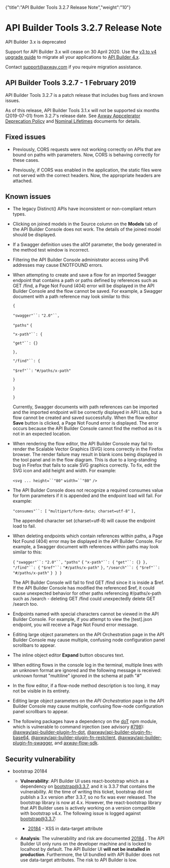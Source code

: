 {"title":"API Builder Tools 3.2.7 Release Note","weight":"10"} 

# API Builder Tools 3.2.7 Release Note

API Builder 3.x is deprecated

Support for API Builder 3.x will cease on 30 April 2020. Use the [v3 to v4 upgrade guide](https://docs.axway.com/bundle/API_Builder_4x_allOS_en/page/api_builder_v3_to_v4_upgrade_guide.html) to migrate all your applications to [API Builder 4.x](https://docs.axway.com/bundle/API_Builder_4x_allOS_en/page/api_builder_getting_started_guide.html).

Contact [support@axway.com](mailto:support@axway.com) if you require migration assistance.

## API Builder Tools 3.2.7 - 1 February 2019

API Builder Tools 3.2.7 is a patch release that includes bug fixes and known issues.

As of this release, API Builder Tools 3.1.x will not be supported six months (2019-07-01) from 3.2.7's release date. See [Axway Appcelerator Deprecation Policy](/docs/appc/AMPLIFY_Appcelerator_Services_Overview/Axway_Appcelerator_Deprecation_Policy/) and [Nominal Lifetimes](/docs/appc/AMPLIFY_Appcelerator_Services_Overview/Axway_Appcelerator_Product_Lifecycle/#NominalLifetimes) documents for details.

## Fixed issues

*   Previously, CORS requests were not working correctly on APIs that are bound on paths with parameters. Now, CORS is behaving correctly for these cases.
    
*   Previously, if CORS was enabled in the application, the static files were not served with the correct headers. Now, the appropriate headers are attached.
    

## Known issues

*   The legacy Distinct() APIs have inconsistent or non-compliant return types.
    
*   Clicking on joined models in the Source column on the **Models** tab of the API Builder Console does not work. The details of the joined model should be displayed.
    
*   If a Swagger definition uses the allOf parameter, the body generated in the method test window is incorrect.
    
*   Filtering the API Builder Console administrator access using IPv6 addresses may cause ENOTFOUND errors.
    
*   When attempting to create and save a flow for an imported Swagger endpoint that contains a path or paths defined by references such as GET /find, a Page Not Found (404) error will be displayed in the API Builder Console and the flow cannot be saved. For example, a Swagger document with a path reference may look similar to this:
    
    `{`
    
    `"swagger"``:` `"2.0"``,`
    
    `"paths"` `{`
    
    `"x-path"``: {`
    
    `"get"``: {}`
    
    `},`
    
    `"/find"``: {`
    
    `"$ref"``:` `"#/paths/x-path"`
    
    `}`
    
    `}`
    
    `}`
    
    Currently, Swagger documents with path references can be imported and the imported endpoint will be correctly displayed in API Lists, but a flow cannot be created and saved successfully. When the flow editor **Save** button is clicked, a Page Not Found error is displayed. The error occurs because the API Builder Console cannot find the method as it is not in an expected location.
    
*   When rendering the flow editor, the API Builder Console may fail to render the Scalable Vector Graphics (SVG) icons correctly in the Firefox browser. The render failure may result in blank icons being displayed in the tool panel and in the flow diagram. This is due to a long-standing bug in Firefox that fails to scale SVG graphics correctly. To fix, edit the SVG icon and add height and width. For example:
    
    `<svg ... height=``"80"` `width=``"80"` `/>`
    
*   The API Builder Console does not recognize a required consumes value for form parameters if it is appended and the endpoint load will fail. For example:
    
    `"consumes"``: [` `"multipart/form-data; charset=utf-8"` `],`
    
    The appended character set (charset=utf-8) will cause the endpoint load to fail.
    
*   When deleting endpoints which contain references within paths, a Page Not Found (404) error may be displayed in the API Builder Console. For example, a Swagger document with references within paths may look similar to this:
    
    `{` `"swagger"``:` `"2.0"``,` `"paths"` `{` `"x-path"``: {` `"get"``: {} },` `"/find"``: {` `"$ref"``:` `"#/paths/x-path"` `},` `"/search"``: {` `"$ref"``:` `"#/paths/x-path"` `} } }`
    
    The API Builder Console will fail to find GET /find since it is inside a $ref. If the API Builder Console has modified the referenced $ref, it could cause unexpected behavior for other paths referencing #/paths/x-path such as /search - deleting GET /find could unexpectedly delete GET /search too.
    
*   Endpoints named with special characters cannot be viewed in the API Builder Console. For example, if you attempt to view the \[test\].json endpoint, you will receive a Page Not Found error message.
    
*   Editing large object parameters on the API Orchestration page in the API Builder Console may cause multiple, confusing node configuration panel scrollbars to appear.
    
*   The inline object editor **Expand** button obscures text.
    
*   When editing flows in the console log in the terminal, multiple lines with an unknown format are ignored and the following message is received: unknown format "multiline" ignored in the schema at path "#"
    
*   In the flow editor, if a flow-node method description is too long, it may not be visible in its entirety.
    
*   Editing large object parameters on the _API Orchestration_ page in the API Builder Console may cause multiple, confusing flow-node configuration panel scrollbars to appear.
    
*   The following packages have a dependency on the [doT](https://www.npmjs.com/package/dot) npm module, which is vulnerable to command injection (see advisory [#798](https://www.npmjs.com/advisories/798)): [@axway/api-builder-plugin-fn-dot](https://www.npmjs.com/package/@axway/api-builder-plugin-fn-dot), [@axway/api-builder-plugin-fn-base64](https://www.npmjs.com/package/@axway/api-builder-plugin-fn-base64), [@axway/api-builder-plugin-fn-restclient](https://www.npmjs.com/package/@axway/api-builder-plugin-fn-restclient), [@axway/api-builder-plugin-fn-swagger](https://www.npmjs.com/package/@axway/@axway/api-builder-plugin-fn-swagger), and [axway-flow-sdk](https://www.npmjs.com/package/axway-flow-sdk).
    

## Security vulnerability

*   bootstrap 20184
    
    *   **Vulnerability**: API Builder UI uses react-bootstrap which as a dependency on bootstrap@3.3.7, and it is 3.3.7 that contains the vulnerability. At the time of writing this ticket, bootstrap did not publish a 3.x version after 3.3.7, so no fix was ever released. The bootstrap library is now at 4.x. However, the react-bootstrap library that API Builder uses is actively working on a version compatible with bootstrap v4.x. The following issue is logged against bootstrap@3.3.7:
        
        *   [20184](https://github.com/twbs/bootstrap/issues/20184) \- XSS in data-target attribute
            
    *   **Analysis**: The vulnerability and risk are documented [20184](https://github.com/twbs/bootstrap/issues/20184) . The API Builder UI only runs on the developer machine and is locked to localhost by default. The API Builder UI **will not be installed in production**. Furthermore, the UI bundled with API Builder does not use data-target attributes. The risk to API Builder is low.